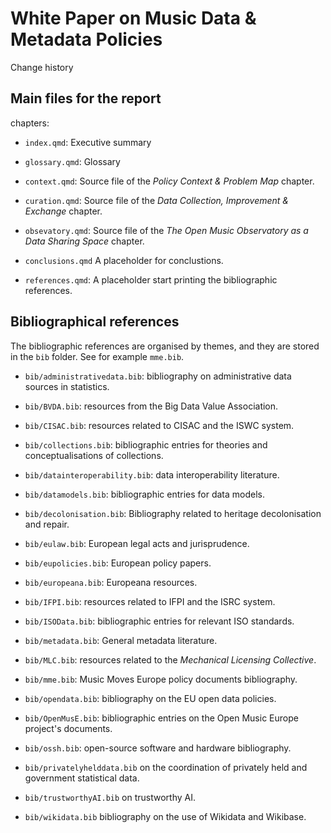 # White Paper on Music Data & Metadata Policies

Change history

## Main files for the report

chapters:

-   `index.qmd`: Executive summary

-   `glossary.qmd`: Glossary

-   `context.qmd`: Source file of the *Policy Context & Problem Map* chapter.

-   `curation.qmd`: Source file of the *Data Collection, Improvement & Exchange* chapter.

-   `obsevatory.qmd`: Source file of the *The Open Music Observatory as a Data Sharing Space* chapter.

-   `conclusions.qmd` A placeholder for conclustions.

-   `references.qmd`: A placeholder start printing the bibliographic references.

## Bibliographical references

The bibliographic references are organised by themes, and they are stored in the `bib` folder. See for example `mme.bib`.

-   `bib/administrativedata.bib`: bibliography on administrative data sources in statistics.

-   `bib/BVDA.bib`: resources from the Big Data Value Association.

-   `bib/CISAC.bib`: resources related to CISAC and the ISWC system.

-   `bib/collections.bib`: bibliographic entries for theories and conceptualisations of collections.

-   `bib/datainteroperability.bib`: data interoperability literature.

-   `bib/datamodels.bib`: bibliographic entries for data models.

-   `bib/decolonisation.bib`: Bibliography related to heritage decolonisation and repair.

-   `bib/eulaw.bib`: European legal acts and jurisprudence.

-   `bib/eupolicies.bib`: European policy papers.

-   `bib/europeana.bib`: Europeana resources.

-   `bib/IFPI.bib`: resources related to IFPI and the ISRC system.

-   `bib/ISOData.bib`: bibliographic entries for relevant ISO standards.

-   `bib/metadata.bib`: General metadata literature.

-   `bib/MLC.bib`: resources related to the *Mechanical Licensing Collective*.

-   `bib/mme.bib`: Music Moves Europe policy documents bibliography.

-   `bib/opendata.bib`: bibliography on the EU open data policies.

-   `bib/OpenMusE.bib`: bibliographic entries on the Open Music Europe project's documents.

-   `bib/ossh.bib`: open-source software and hardware bibliography.

-   `bib/privatelyhelddata.bib` on the coordination of privately held and government statistical data.

-   `bib/trustworthyAI.bib` on trustworthy AI.

-   `bib/wikidata.bib` bibliography on the use of Wikidata and Wikibase.
